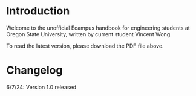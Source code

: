 # Introduction
Welcome to the unofficial Ecampus handbook for engineering students at Oregon State University, written by current student Vincent Wong.

To read the latest version, please download the PDF file above.

# Changelog
6/7/24: Version 1.0 released
